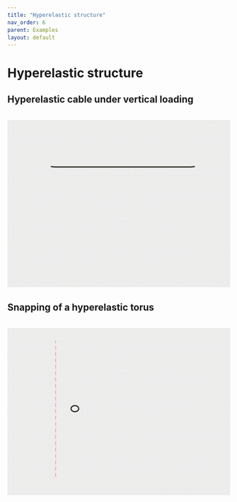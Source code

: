 ```yaml
---
title: "Hyperelastic structure"
nav_order: 6
parent: Examples
layout: default
---
```


# Hyperelastic structure

## Hyperelastic cable under vertical loading
<br/><img src='../assets/videos/hyper_1.gif' width="600">

## Snapping of a hyperelastic torus
<br/><img src='../assets/videos/hyper_2.gif' width="600">
